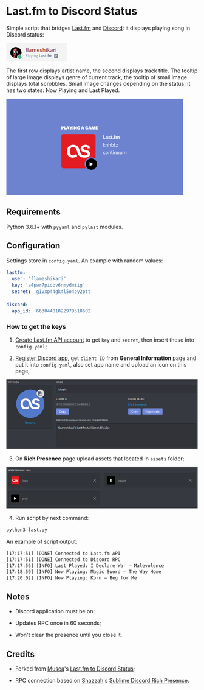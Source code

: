 # Last.fm to Discord Status

Simple script that bridges [Last.fm](https://last.fm/) and [Discord](discord.gg): it displays playing song in Discord status:

![Preview](img/1.png)

The first row displays artist name, the second displays track title. The tooltip of large image displays genre of current track, the tooltip of small image displays total scrobbles. Small image changes depending on the status; it has two states: Now Playing and Last Played.

![Preview](img/2.gif)

## Requirements

Python 3.6.1+ with `pyyaml` and `pylast` modules.

## Configuration

Settings store in `config.yaml`. An example with random values:

```yaml
lastfm:
  user: 'flameshikari'
  key: 'a4pwr7pidbv6nmydmiig'
  secret: 'g1vxp44gk4l5o4oy2ptt'

discord:
  app_id: '66304401022979518602'
```

### How to get the keys

1. [Create Last.fm API account](https://www.last.fm/api/account/create) to get `key` and `secret`, then insert these into `config.yaml`;

2. [Register Discord app](https://discordapp.com/developers/applications/), get `client ID` from **General Information** page and put it into `config.yaml`, also set app name and upload an icon on this page;

![General Information Page](img/3.png)

3. On **Rich Presence** page upload assets that located in `assets` folder;

![Rich Presence Assets](img/4.png)

4. Run script by next command:

```bash
python3 last.py
```

An example of script output:

```plain
[17:17:51] [DONE] Connected to Last.fm API
[17:17:51] [DONE] Connected to Discord RPC
[17:17:56] [INFO] Last Played: I Declare War – Malevolence
[17:18:59] [INFO] Now Playing: Magic Sword – The Way Home
[17:20:02] [INFO] Now Playing: Korn – Beg for Me
```

## Notes

* Discord application must be on;

* Updates RPC once in 60 seconds;

* Won't clear the presence until you close it.

## Credits

* Forked from [Musca](https://github.com/musca1997)'s [Last.fm to Discord Status](https://github.com/musca1997/lastfm-to-discord-status);

* RPC connection based on [Snazzah](https://github.com/musca1997)'s [Sublime Discord Rich Presence](https://github.com/Snazzah/SublimeDiscordRP).